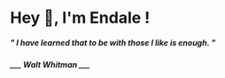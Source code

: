 <h1 title="head"> Hey 👋, I'm Endale !</h1>

**<h5><i>" I have learned that to be with those I like is enough. "</i></h5>**

*<b>___ Walt Whitman ___</b>*
